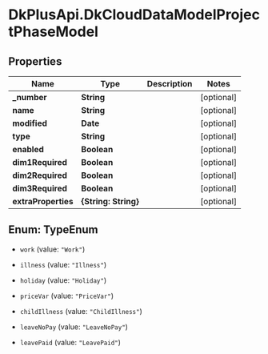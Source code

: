 # DkPlusApi.DkCloudDataModelProjectPhaseModel

## Properties
Name | Type | Description | Notes
------------ | ------------- | ------------- | -------------
**_number** | **String** |  | [optional] 
**name** | **String** |  | [optional] 
**modified** | **Date** |  | [optional] 
**type** | **String** |  | [optional] 
**enabled** | **Boolean** |  | [optional] 
**dim1Required** | **Boolean** |  | [optional] 
**dim2Required** | **Boolean** |  | [optional] 
**dim3Required** | **Boolean** |  | [optional] 
**extraProperties** | **{String: String}** |  | [optional] 


<a name="TypeEnum"></a>
## Enum: TypeEnum


* `work` (value: `"Work"`)

* `illness` (value: `"Illness"`)

* `holiday` (value: `"Holiday"`)

* `priceVar` (value: `"PriceVar"`)

* `childIllness` (value: `"ChildIllness"`)

* `leaveNoPay` (value: `"LeaveNoPay"`)

* `leavePaid` (value: `"LeavePaid"`)




